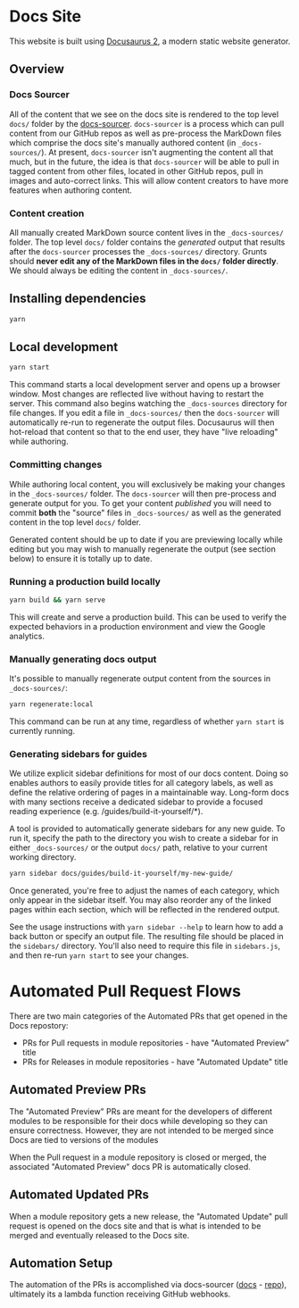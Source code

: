 # Docs Site

This website is built using [Docusaurus 2](https://docusaurus.io/), a modern
static website generator.

## Overview

### Docs Sourcer

All of the content that we see on the docs site is rendered to the top level
`docs/` folder by the
[docs-sourcer](https://github.com/gruntwork-io/docs-sourcer). `docs-sourcer` is
a process which can pull content from our GitHub repos as well as pre-process
the MarkDown files which comprise the docs site's manually authored content (in
`_docs-sources/`). At present, `docs-sourcer` isn't augmenting the content all
that much, but in the future, the idea is that `docs-sourcer` will be able to
pull in tagged content from other files, located in other GitHub repos, pull in
images and auto-correct links. This will allow content creators to have more
features when authoring content.

### Content creation

All manually created MarkDown source content lives in the `_docs-sources/`
folder. The top level `docs/` folder contains the _generated_ output that
results after the `docs-sourcer` processes the `_docs-sources/` directory.
Grunts should **never edit any of the MarkDown files in the `docs/` folder
directly**. We should always be editing the content in `_docs-sources/`.

## Installing dependencies

```sh
yarn
```

## Local development

```sh
yarn start
```

This command starts a local development server and opens up a browser window.
Most changes are reflected live without having to restart the server. This
command also begins watching the `_docs-sources` directory for file changes. If
you edit a file in `_docs-sources/` then the `docs-sourcer` will automatically
re-run to regenerate the output files. Docusaurus will then hot-reload that
content so that to the end user, they have "live reloading" while authoring.

### Committing changes

While authoring local content, you will exclusively be making your changes in
the `_docs-sources/` folder. The `docs-sourcer` will then pre-process and
generate output for you. To get your content _published_ you will need to commit
**both** the "source" files in `_docs-sources/` as well as the generated content
in the top level `docs/` folder.

Generated content should be up to date if you are previewing locally while
editing but you may wish to manually regenerate the output (see section below)
to ensure it is totally up to date.

### Running a production build locally

```sh
yarn build && yarn serve
```

This will create and serve a production build. This can be used to verify the
expected behaviors in a production environment and view the Google analytics.

### Manually generating docs output

It's possible to manually regenerate output content from the sources in
`_docs-sources/`:

```sh
yarn regenerate:local
```

This command can be run at any time, regardless of whether `yarn start` is
currently running.

### Generating sidebars for guides

We utilize explicit sidebar definitions for most of our docs content. Doing so enables authors to easily provide titles
for all category labels, as well as define the relative ordering of pages in a maintainable way. Long-form docs with
many sections receive a dedicated sidebar to provide a focused reading experience (e.g. /guides/build-it-yourself/\*).

A tool is provided to automatically generate sidebars for any new guide. To
run it, specify the path to the directory you wish to create a sidebar for in
either `_docs-sources/` or the output `docs/` path, relative to your current
working directory.

```sh
yarn sidebar docs/guides/build-it-yourself/my-new-guide/
```

Once generated, you're free to adjust the names of each category, which only
appear in the sidebar itself. You may also reorder any of the linked pages
within each section, which will be reflected in the rendered output.

See the usage instructions with `yarn sidebar --help` to learn how to add a
back button or specify an output file. The resulting file should be placed in
the `sidebars/` directory. You'll also need to require this file in
`sidebars.js`, and then re-run `yarn start` to see your changes.


# Automated Pull Request Flows
There are two main categories of the Automated PRs that get opened in the Docs repostory:
* PRs for Pull requests in module repositories - have "Automated Preview" title
* PRs for Releases in module repositories - have "Automated Update" title

## Automated Preview PRs
The "Automated Preview" PRs are meant for the developers of different modules to be responsible for their docs while developing so they can ensure correctness. However, they are not intended to be merged since Docs are tied to versions of the modules

When the Pull request in a module repository is closed or merged, the associated "Automated Preview" docs PR is automatically closed.

## Automated Updated PRs
When a module repository gets a new release, the "Automated Update" pull request is opened on the docs site and that is what is intended to be merged and eventually released to the Docs site.

## Automation Setup
The automation of the PRs is accomplished via docs-sourcer ([docs](https://github.com/gruntwork-io-team/dogfood-infrastructure-live/blob/main/OPERATOR.md#docs-sourcer) - [repo](https://github.com/gruntwork-io/docs-sourcer)), ultimately its a lambda function receiving GitHub webhooks.